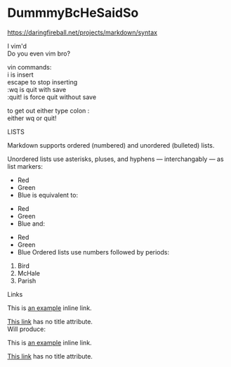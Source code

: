 # DummmyBcHeSaidSo
https://daringfireball.net/projects/markdown/syntax

I vim'd  
Do you even vim bro?  

vin commands:  
i is insert  
escape to stop inserting  
:wq is quit with save  
:quit! is force quit without save  
  
to get out either type colon :  
either wq or quit!  

LISTS  

Markdown supports ordered (numbered) and unordered (bulleted) lists.  
  
Unordered lists use asterisks, pluses, and hyphens — interchangably — as list markers:

*   Red
*   Green
*   Blue
is equivalent to:

+   Red
+   Green
+   Blue
and:

-   Red
-   Green
-   Blue
Ordered lists use numbers followed by periods:

1.  Bird
2.  McHale
3.  Parish

Links  
  
This is [an example](http://example.com/ "Title") inline link.  
  
[This link](http://example.net/) has no title attribute.  
Will produce:  
  
<p>This is <a href="http://example.com/" title="Title">
an example</a> inline link.</p>  
  
<p><a href="http://example.net/">This link</a> has no
title attribute.</p>  

